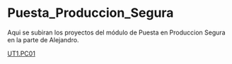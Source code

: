 # Puesta_Produccion_Segura

Aqui se subiran los proyectos del módulo de Puesta en Produccion Segura en la parte de Alejandro.

[UT1.PC01](https://alvaroperezrey.github.io/Puesta_Produccion_Segura/PPS_Alejandro/UT1.PC01_Fundamentos_de_la_programacion/)